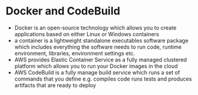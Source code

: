 # Docker and CodeBuild
- Docker is an open-source technology which allows you to create applications based on either Linux or Windows containers
- a container is a lightweight standalone executables software package which includes everything the software needs to run code, runtime environment, libraries, environment settings etc.
- AWS provides Elastic Container Service as a fully managed clustered platform which allows you to run your Docker images in the cloud
- AWS CodeBuild is a fully manage build service which runs a set of commands that you define e.g. compiles code runs tests and produces artifacts that are ready to deploy